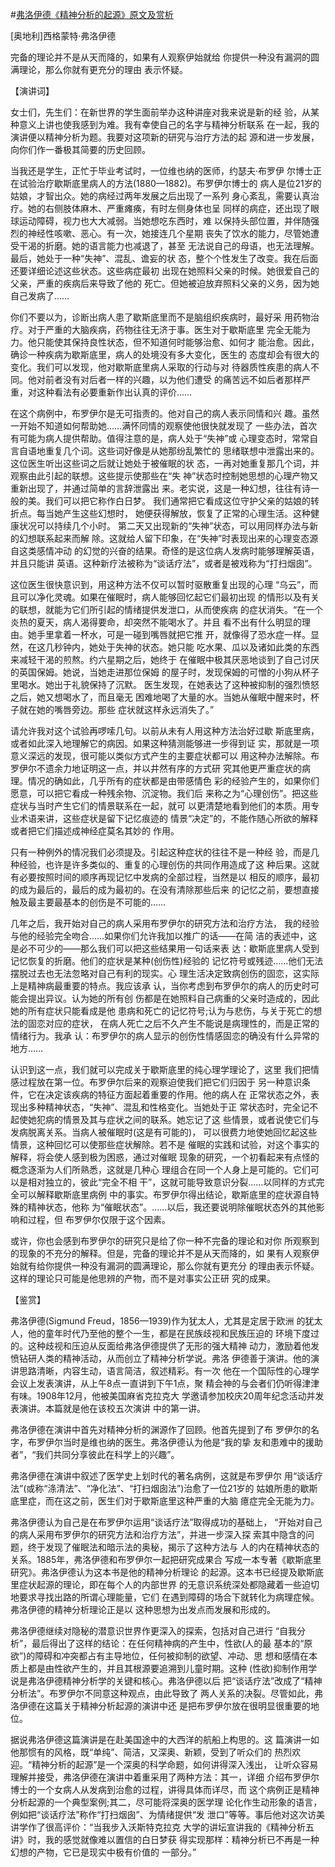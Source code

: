 #[弗洛伊德《精神分析的起源》原文及赏析](https://www.vrrw.net/wx/14799.html)

[奥地利]西格蒙特·弗洛伊德

完备的理论并不是从天而降的，如果有人观察伊始就给 你提供一种没有漏洞的圆满理论，那么你就有更充分的理由 表示怀疑。

【演讲词】

女士们，先生们：在新世界的学生面前举办这种讲座对我来说是新的经 验，从某种意义上讲也使我感到为难。我有幸使自己的名字与精神分析联系 在一起，我的演讲便以精神分析为题。我要对这项新的研究与治疗方法的起 源和进一步发展，向你们作一番极其简要的历史回顾。

当我还是学生，正忙于毕业考试时，一位维也纳的医师，约瑟夫·布罗伊 尔博士正在试验治疗歇斯底里病人的方法(1880—1882)。布罗伊尔博士的 病人是位21岁的姑娘，才智出众。她的病经过两年发展之后出现了一系列 身心紊乱，需要认真治疗。她的右侧肢体麻木、严重瘫痪，有时左侧身体也呈 同样的病症，还出现了眼球运动障碍，视力也大大减弱。当她想吃东西时，难 以保持头部位置，并伴随强烈的神经性咳嗽、恶心。有一次，她接连几个星期 丧失了饮水的能力，尽管她遭受干渴的折磨。她的语言能力也减退了，甚至 无法说自己的母语，也无法理解。最后，她处于一种“失神”、混乱、谵妄的状 态，整个个性发生了改变。我在后面还要详细论述这些状态。这些病症最初 出现在她照料父亲的时候。她很爱自己的父亲，严重的疾病后来导致了他的 死亡。但她被迫放弃照料父亲的义务，因为她自己发病了……

你们不要以为，诊断出病人患了歇斯底里而不是脑组织疾病时，最好采 用药物治疗。对于严重的大脑疾病，药物往往无济于事。医生对于歇斯底里 完全无能为力。他只能使其保持良性状态，但不知道何时能够治愈、如何才 能治愈。因此，确诊一种疾病为歇斯底里，病人的处境没有多大变化，医生的 态度却会有很大的变化。我们可以发现，他对歇斯底里病人采取的行动与对 待器质性疾患的病人不同。他对前者没有对后者一样的兴趣，以为他们遭受 的痛苦远不如后者那样严重，对这种看法有必要重新作出认真的评价……

在这个病例中，布罗伊尔是无可指责的。他对自己的病人表示同情和兴 趣。虽然一开始不知道如何帮助她……满怀同情的观察使他很快就发现了 一些办法，首次有可能为病人提供帮助。值得注意的是，病人处于“失神”或 心理变态时，常常自言自语地重复几个词。这些词好像是从她那纷乱繁忙的 思绪联想中泄露出来的。这位医生听出这些词之后就让她处于被催眠的状 态，一再对她重复那几个词，并观察由此引起的联想。这些提示使那些在“失 神”状态时控制她思想的心理产物又重新出现了，并通过简单的言辞泄露出 来。老实说，这是一种幻想，往往有诗一般的美。我们可以把它称作白日梦。 我们通常把它看成这位守护父亲的姑娘的转折点。每当她产生这些幻想时， 她便获得解放，恢复了正常的心理生活。这种健康状况可以持续几个小时。 第二天又出现新的“失神”状态，可以用同样办法与新的幻想联系起来而解 除。这就给人留下印象，在“失神”时表现出来的心理变态源自这类感情冲动 的幻觉的兴奋的结果。奇怪的是这位病人发病时能够理解英语，并且只能讲 英语。这种新疗法被称为“谈话疗法”，或者是被戏称为“打扫烟囱”。



这位医生很快意识到，用这种方法不仅可以暂时驱散重复出现的心理 “乌云”，而且可以净化灵魂。如果在催眠时，病人能够回忆起它们最初出现 的情形以及有关的联想，就能为它们所引起的情绪提供发泄口，从而使疾病 的症状消失。“在一个炎热的夏天，病人渴得要命，却突然不能喝水了。并且 看不出有什么明显的理由。她手里拿着一杯水，可是一碰到嘴唇就把它推 开，就像得了恐水症一样。显然，在这几秒钟内，她处于失神的状态。她只能 吃水果、瓜以及诸如此类的东西来减轻干渴的煎熬。约六星期之后，她终于 在催眠中极其厌恶地谈到了自己讨厌的英国保姆。她说，当她走进那位保姆 的屋子时，发现保姆的可憎的小狗从杯子里喝水。她出于礼貌保持了沉默。 医生发现，在她表达了这种被抑制的强烈愤怒之后，她又想喝水了，而且毫无 困难地喝了大量的水。当她从催眠中醒来时，杯子就在她的嘴唇旁边。那些 症状就这样永远消失了。”

请允许我对这个试验再啰嗦几句。以前从未有人用这种方法治好过歇 斯底里病，或者如此深入地理解它的病因。如果这种猜测能够进一步得到证 实，那就是一项意义深远的发现，很可能以类似方式产生的主要症状都可以 用这种办法解除。布罗伊尔不遗余力地证明这一点，并以井然有序的方式研 究其他更严重症状的病理。情况的确如此，几乎所有的症状都是由带感情色 彩的经验产生的，如果你们愿意，可以把它看成一种残余物、沉淀物。我们后 来称之为“心理创伤”。把这些症状与当时产生它们的情景联系在一起，就可 以更清楚地看到他们的本质。用专业术语来讲，这些症状是留下记忆痕迹的 情景“决定”的，不能作随心所欲的解释或者把它们描述成神经症莫名其妙的 作用。

只有一种例外的情况我们必须提及。引起这种症状的往往不是一种经 验，而是几种经验，也许是许多类似的、重复的心理创伤的共同作用造成了这 种后果。这就有必要按照时间的顺序再现记忆中发病的全部过程，当然是以 相反的顺序，最初的成为最后的，最后的成为最初的。在没有清除那些后来 的记忆之前，要想直接触及最主要最基本的创伤是不可能的……

几年之后，我开始对自己的病人采用布罗伊尔的研究方法和治疗方法， 我的经验与他的经验完全吻合……如果你们允许我加以推广的话——在简 洁的表述中，这是必不可少的——那么我们可以把这些结果用一句话来表 达：歇斯底里病人受到记忆恢复的折磨。他们的症状是某种(创伤性)经验的 记忆符号或残迹……他们无法摆脱过去也无法忽略对自己有利的现实。心 理生活决定致病创伤的固恋，这实际上是精神病最重要的特点。我应该承 认，当你考虑到布罗伊尔的病人的历史时可能会提出异议。认为她的所有创 伤都是在她照料自己病重的父亲时造成的，因此她的所有症状只能看成是他 患病和死亡的记忆符号;认为与悲伤，与关于死亡的想法的固恋对应的症状， 在病人死亡之后不久产生不能说是病理性的，而是正常的情绪行为。我承 认：布罗伊尔的病人显示的创伤性情感固恋的确没有什么异常的地方……

认识到这一点，我们就可以完成关于歇斯底里的纯心理学理论了，这里 我们把情感过程放在第一位。布罗伊尔后来的观察迫使我们把它们归因于 另一种意识条件，它在决定该疾病的特征方面起着重要的作用。他的病人在 正常状态之外，表现出多种精神状态，“失神”、混乱和性格变化。当她处于正 常状态时，完全记不起使她犯病的情景及其与症状之间的联系。她忘记了这 些情景，或者说使它们与发病脱离关系。当病人被催眠时(这是有可能的)， 可以很费力地使她回忆起这些情景，这种回忆可以使那些症状解除。若不是 催眠的实践和试验，对这个事实的解释，将会使人感到极为困惑，通过对催眠 现象的研究，一个初看起来有点怪的概念逐渐为人们所熟悉，这就是几种心 理组合在同一个人身上是可能的。它们可以是相对独立的，彼此“完全不相 干”，这就可能导致意识分裂……以同样的方式完全可以解释歇斯底里病例 中的事实。布罗伊尔得出结论，歇斯底里的症状源自特殊的精神状态，他称 为“催眠状态”。……以后，我还要说明除催眠状态外的其他影响和过程，但 布罗伊尔仅限于这个因素。

或许，你也会感到布罗伊尔的研究只是给了你一种不完备的理论和对你 所观察到的现象的不充分的解释。但是，完备的理论并不是从天而降的，如 果有人观察伊始就有给你提供一种没有漏洞的圆满理论，那么你就有更充分 的理由表示怀疑。这样的理论只可能是他思辨的产物，而不是对事实公正研 究的成果。

【鉴赏】

弗洛伊德(Sigmund Freud，1856—1939)作为犹太人，尤其是定居于欧洲 的犹太人，他的童年时代乃至他的整个一生，都是在民族歧视和民族压迫的 环境下度过的。这种歧视和压迫从反面给弗洛伊德提供了无形的强大精神 动力，激励着他发愤钻研人类的精神活动，从而创立了精神分析学说。弗洛 伊德善于演讲。他的演讲思路清晰，内容生动，语言简洁，叙述精彩。有一次 他在一个国际性的心理学会议上发表演讲，从上午8点一直讲到下午1点，聚 精会神的与会者们仍听得津津有味。1908年12月，他被美国麻省克拉克大 学邀请参加校庆20周年纪念活动并发表演讲。本篇就是他在该校五次演讲 中的第一讲。

弗洛伊德在演讲中首先对精神分析的渊源作了回顾。他首先提到了布 罗伊尔的名字，布罗伊尔当时是维也纳的医生。弗洛伊德认为他是“我的挚 友和患难中的援助者”，“我们共同分享彼此在科学上的兴趣”。

弗洛伊德在演讲中叙述了医学史上划时代的著名病例，这就是布罗伊尔 用“谈话疗法”(或称“涤清法”、“净化法”、“打扫烟囱法”)治愈了一位21岁的 姑娘所患的歇斯底里症，而在这之前，医生们对于歇斯底里这种严重的大脑 癔症完全无能为力。

弗洛伊德认为自己是在布罗伊尔运用“谈话疗法”取得成功的基础上， “开始对自己的病人采用布罗伊尔的研究方法和治疗方法”，并进一步深入探 索其中隐含的问题，终于发现了催眠法和暗示法的奥秘，揭示了这种方法与 人的内在精神状态的关系。1885年，弗洛伊德和布罗伊尔一起把研究成果合 写成一本专著《歇斯底里研究》。弗洛伊德认为这本书是他的精神分析理论 的起源。这本书已经提及歇斯底里症状起源的理论，即在每个人的内部世界 的无意识系统深处都隐藏着一些迫切地要求寻找出路的所谓心理能量，它们 在遇到障碍的场合下就转化为病理症候。弗洛伊德的精神分析理论正是以 这种思想为出发点而发展和形成的。

弗洛伊德继续对隐秘的潜意识世界作更深入的探索，包括对自己进行 “自我分析”，最后得出了这样的结论：在任何精神病的产生中，性欲(人的最 基本的“原欲”)的障碍和冲突都占有主导地位，任何被抑制的欲望、冲动、思 想和感情在本质上都是由性欲产生的，并且其根源要追溯到儿童时期。这种 (性欲)抑制作用学说是弗洛伊德精神分析学的关键和核心。弗洛伊德以后 把“谈话疗法”改成了“精神分析法”。布罗伊尔不同意这种观点，由此导致了 两人关系的决裂。尽管如此，弗洛伊德在这篇关于精神分析起源的演讲中还 是把布罗伊尔放在很明显很重要的地位。

据说弗洛伊德这篇演讲是在赴美国途中的大西洋的航船上构思的。这 篇演讲一如他那惯有的风格，既“单纯”、简洁，又深奥、新颖，受到了听众们的 热烈欢迎。“精神分析的起源”是一个深奥的科学命题，如何讲得深入浅出， 让听众容易理解并接受，弗洛伊德在演讲中着重采用了两种方法：其一，详细 介绍布罗伊尔博士的一个女病人从发病到治愈的过程，讲得具体而详尽，而 这个病例正是精神分析起源的一个典型案例;其二，尽可能将深奥的医学理 论化作生动形象的语言，例如把“谈话疗法”称作“打扫烟囱”、为情绪提供“发 泄口”等等。事后他对这次访美讲学作了很高评价：“当我步入沃斯特克拉克 大学的讲坛宣讲我的《精神分析五讲》时，我的感觉就像难以置信的白日梦获 得实现那样：精神分析已不再是一种幻想的产物，它已是现实中极有价值的 一部分。”

